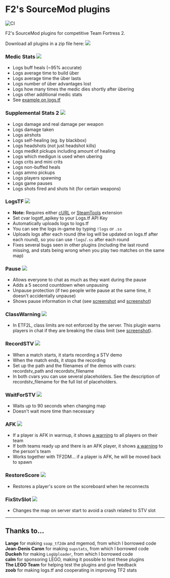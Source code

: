 # F2's SourceMod plugins
![CI](https://github.com/F2/F2s-sourcemod-plugins/workflows/CI/badge.svg)

F2's SourceMod plugins for competitive Team Fortress 2.

Download all plugins in a zip file here: <a href="http://sourcemod.krus.dk/f2-sourcemod-plugins.zip"><img src="https://img.shields.io/badge/-download-informational" /></a>

### Medic Stats <a href="http://sourcemod.krus.dk/medicstats.zip"><img src="https://img.shields.io/badge/-download-informational" /></a>
- Logs buff heals (~95% accurate)
- Logs average time to build über
- Logs average time the über lasts
- Logs number of über advantages lost
- Logs how many times the medic dies shortly after übering
- Logs other additional medic stats
- See [example on logs.tf](http://logs.tf/154545)

### Supplemental Stats 2 <a href="http://sourcemod.krus.dk/supstats2.zip"><img src="https://img.shields.io/badge/-download-informational" /></a>
- Logs damage and real damage per weapon
- Logs damage taken
- Logs airshots
- Logs self-healing (eg. by blackbox)
- Logs headshots (not just headshot kills)
- Logs medkit pickups including amount of healing
- Logs which medigun is used when ubering
- Logs crits and mini crits
- Logs non-buffed heals
- Logs ammo pickups
- Logs players spawning
- Logs game pauses
- Logs shots fired and shots hit (for certain weapons)

### LogsTF <a href="http://sourcemod.krus.dk/logstf.zip"><img src="https://img.shields.io/badge/-download-informational" /></a>
- **Note:** Requires either [cURL](https://code.google.com/archive/p/sourcemod-curl-extension/downloads) or [SteamTools](https://forums.alliedmods.net/showthread.php?t=170630) extension
- Set cvar logstf_apikey to your Logs.tf API Key
- Automatically uploads logs to logs.tf
- You can see the logs in-game by typing `!logs` or `.ss`
- Uploads logs after each round (the log will be updated on logs.tf after each round), so you can use `!logs`/`.ss` after each round
- Fixes several bugs seen in other plugins (including the last round missing, and stats being wrong when you play two matches on the same map)

### Pause <a href="http://sourcemod.krus.dk/pause.zip"><img src="https://img.shields.io/badge/-download-informational" /></a>
- Allows everyone to chat as much as they want during the pause
- Adds a 5 second countdown when unpausing
- Unpause protection (if two people write pause at the same time, it doesn't accidentally unpause)
- Shows pause information in chat (see [screenshot](http://sourcemod.krus.dk/pause.jpg) and [screenshot](http://sourcemod.krus.dk/pause-time.jpg))

### ClassWarning <a href="http://sourcemod.krus.dk/classwarning.zip"><img src="https://img.shields.io/badge/-download-informational" /></a>
- In ETF2L, class limits are not enforced by the server. This plugin warns players in chat if they are breaking the class limit (see [screenshot](http://sourcemod.krus.dk/classwarning.jpg)).

### RecordSTV <a href="http://sourcemod.krus.dk/recordstv.zip"><img src="https://img.shields.io/badge/-download-informational" /></a>
- When a match starts, it starts recording a STV demo
- When the match ends, it stops the recording
- Set up the path and the filenames of the demos with cvars: recordstv_path and recordstv_filename
- In both cvars you can use several placeholders. See the description of recordstv_filename for the full list of placeholders.

### WaitForSTV <a href="http://sourcemod.krus.dk/waitforstv.zip"><img src="https://img.shields.io/badge/-download-informational" /></a>
- Waits up to 90 seconds when changing map
- Doesn't wait more time than necessary

### AFK <a href="http://sourcemod.krus.dk/afk.zip"><img src="https://img.shields.io/badge/-download-informational" /></a>
- If a player is AFK in warmup, it shows [a warning](http://sourcemod.krus.dk/afk-1.jpg) to all players on their team
- If both teams ready up and there is an AFK player, it shows [a warning](http://sourcemod.krus.dk/afk-2.jpg) to the person's team
- Works together with TF2DM... if a player is AFK, he will be moved back to spawn

### RestoreScore <a href="http://sourcemod.krus.dk/restorescore.zip"><img src="https://img.shields.io/badge/-download-informational" /></a>
- Restores a player's score on the scoreboard when he reconnects

### FixStvSlot <a href="http://sourcemod.krus.dk/fixstvslot.zip"><img src="https://img.shields.io/badge/-download-informational" /></a>
- Changes the map on server start to avoid a crash related to STV slot

------

## Thanks to...
**Lange** for making `soap_tf2dm` and mgemod, from which I borrowed code\
**Jean-Denis Caron** for making `supstats`, from which I borrowed code\
**Duckeh** for making `LogUploader`, from which I borrowed code\
**calm** for sponsoring LEGO, making it possible to test these plugins\
**The LEGO Team** for helping test the plugins and give feedback\
**zoob** for making logs.tf and cooperating in improving TF2 stats

